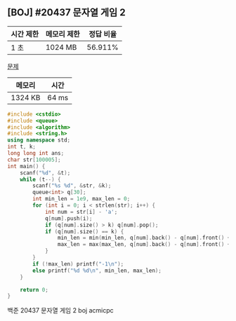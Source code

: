## [BOJ] #20437 문자열 게임 2

| 시간 제한 | 메모리 제한 | 정답 비율 |
| --------- | ----------- | --------- |
| 1 초      | 1024 MB     | 56.911%   |

[문제](https://www.acmicpc.net/problem/20437)



| 메모리  | 시간  |
| ------- | ----- |
| 1324 KB | 64 ms |

```c++
#include <cstdio>
#include <queue>
#include <algorithm>
#include <string.h>
using namespace std;
int t, k;
long long int ans;
char str[100005];
int main() {
	scanf("%d", &t);
	while (t--) {
		scanf("%s %d", &str, &k);
		queue<int> q[30];
		int min_len = 1e9, max_len = 0;
		for (int i = 0; i < strlen(str); i++) {
			int num = str[i] - 'a';
			q[num].push(i);
			if (q[num].size() > k) q[num].pop();	
			if (q[num].size() == k) {
				min_len = min(min_len, q[num].back() - q[num].front() + 1);
				max_len = max(max_len, q[num].back() - q[num].front() + 1);
			}
		}
		if (!max_len) printf("-1\n");
		else printf("%d %d\n", min_len, max_len);
	}

	return 0;
}
```





백준 20437 문자열 게임 2 boj acmicpc

